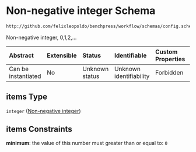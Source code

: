 # Non-negative integer Schema

```txt
http://github.com/felixleopoldo/benchpress/workflow/schemas/config.schema.json#/definitions/flexnonnegint/anyOf/1/items
```

Non-negative integer, 0,1,2,...

| Abstract            | Extensible | Status         | Identifiable            | Custom Properties | Additional Properties | Access Restrictions | Defined In                                                       |
| :------------------ | :--------- | :------------- | :---------------------- | :---------------- | :-------------------- | :------------------ | :--------------------------------------------------------------- |
| Can be instantiated | No         | Unknown status | Unknown identifiability | Forbidden         | Allowed               | none                | [config.schema.json*](config.schema.json "open original schema") |

## items Type

`integer` ([Non-negative integer](config-definitions-non-negative-integer.md))

## items Constraints

**minimum**: the value of this number must greater than or equal to: `0`
